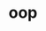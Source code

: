 ---
title: "oop"
permalink: /categories/oop/
layout: category
author_profile: true
taxonomy: oop
---